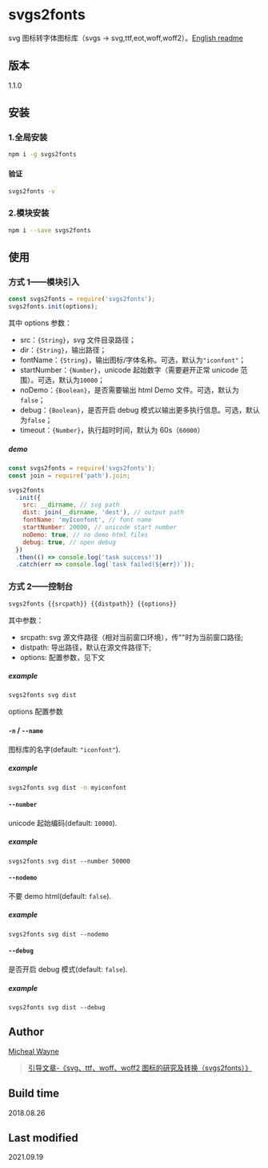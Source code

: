 # svgs2fonts

svg 图标转字体图标库（svgs -> svg,ttf,eot,woff,woff2）。[English readme](./README-en.md)

## 版本

1.1.0

## 安装

### 1.全局安装

```sh
npm i -g svgs2fonts
```

#### 验证

```sh
svgs2fonts -v
```

### 2.模块安装

```sh
npm i --save svgs2fonts
```

## 使用

### 方式 1——模块引入

```js
const svgs2fonts = require('svgs2fonts');
svgs2fonts.init(options);
```

其中 options 参数：

- src：`{String}`，svg 文件目录路径；
- dir：`{String}`，输出路径；
- fontName：`{String}`，输出图标/字体名称。可选，默认为`"iconfont"`；
- startNumber：`{Number}`，unicode 起始数字（需要避开正常 unicode 范围）。可选，默认为`10000`；
- noDemo：`{Boolean}`，是否需要输出 html Demo 文件。可选，默认为`false`；
- debug：`{Boolean}`，是否开启 debug 模式以输出更多执行信息。可选，默认为`false`；
- timeout：`{Number}`，执行超时时间，默认为 60s（`60000`）

##### demo

```js
const svgs2fonts = require('svgs2fonts');
const join = require('path').join;

svgs2fonts
  .init({
    src: __dirname, // svg path
    dist: join(__dirname, 'dest'), // output path
    fontName: 'myIconfont', // font name
    startNumber: 20000, // unicode start number
    noDemo: true, // no demo html files
    debug: true, // open debug
  })
  .then(() => console.log('task success!'))
  .catch(err => console.log(`task failed(${err})`));
```

### 方式 2——控制台

```sh
svgs2fonts {{srcpath}} {{distpath}} {{options}}
```

其中参数：

- srcpath: svg 源文件路径（相对当前窗口环境），传""时为当前窗口路径;
- distpath: 导出路径，默认在源文件路径下;
- options: 配置参数，见下文

##### example

```sh
svgs2fonts svg dist
```

options 配置参数

#### `-n` / `--name`

图标库的名字(default: `"iconfont"`).

##### example

```sh
svgs2fonts svg dist -n myiconfont
```

#### `--number`

unicode 起始编码(default: `10000`).

##### example

```
svgs2fonts svg dist --number 50000
```

#### `--nodemo`

不要 demo html(default: `false`).

##### example

```
svgs2fonts svg dist --nodemo
```

#### `--debug`

是否开启 debug 模式(default: `false`).

##### example

```
svgs2fonts svg dist --debug
```

## Author

[Micheal Wayne](mailto:michealwayne@163.com)

> [引导文章-《svg、ttf、woff、woff2 图标的研究及转换（svgs2fonts）》](http://blog.michealwayne.cn/2018/07/26/notes/%E3%80%90%E7%AC%94%E8%AE%B0%E3%80%91%E7%94%B1iconfont%E5%BC%95%E8%B5%B7%E7%9A%84svg%E3%80%81ttf%E3%80%81woff%E3%80%81woff2%E5%9B%BE%E6%A0%87%E7%9A%84%E7%A0%94%E7%A9%B6%E5%8F%8A%E5%85%B6%E8%BD%AC%E6%8D%A2/)

## Build time

2018.08.26

## Last modified

2021.09.19
